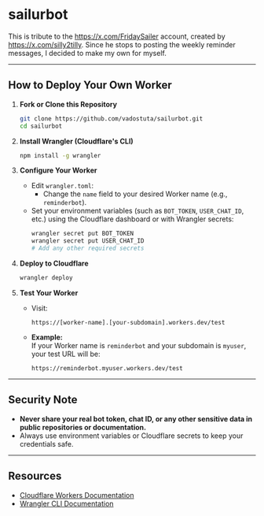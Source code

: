 # sailurbot

This is tribute to the https://x.com/FridaySailer account, created by https://x.com/silly2tilly.
Since he stops to posting the weekly reminder messages, I decided to make my own for myself.

---

## How to Deploy Your Own Worker

1. **Fork or Clone this Repository**
   ```sh
   git clone https://github.com/vadostuta/sailurbot.git
   cd sailurbot
   ```

2. **Install Wrangler (Cloudflare's CLI)**
   ```sh
   npm install -g wrangler
   ```

3. **Configure Your Worker**
   - Edit `wrangler.toml`:
     - Change the `name` field to your desired Worker name (e.g., `reminderbot`).
   - Set your environment variables (such as `BOT_TOKEN`, `USER_CHAT_ID`, etc.) using the Cloudflare dashboard or with Wrangler secrets:
     ```sh
     wrangler secret put BOT_TOKEN
     wrangler secret put USER_CHAT_ID
     # Add any other required secrets
     ```

4. **Deploy to Cloudflare**
   ```sh
   wrangler deploy
   ```

5. **Test Your Worker**
   - Visit:
     ```
     https://[worker-name].[your-subdomain].workers.dev/test
     ```

   - **Example:**  
     If your Worker name is `reminderbot` and your subdomain is `myuser`, your test URL will be:  
     ```
     https://reminderbot.myuser.workers.dev/test
     ```

---

## Security Note

- **Never share your real bot token, chat ID, or any other sensitive data in public repositories or documentation.**
- Always use environment variables or Cloudflare secrets to keep your credentials safe.

---

## Resources

- [Cloudflare Workers Documentation](https://developers.cloudflare.com/workers/)
- [Wrangler CLI Documentation](https://developers.cloudflare.com/workers/wrangler/)
